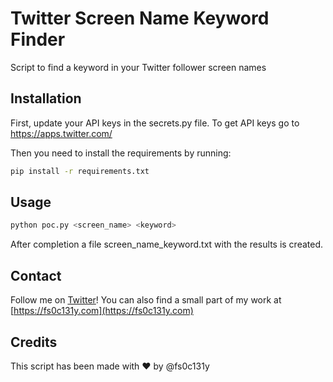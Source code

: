 # Twitter Screen Name Keyword Finder

Script to find a keyword in your Twitter follower screen names

## Installation

First, update your API keys in the secrets.py file. To get API keys go to https://apps.twitter.com/

Then you need to install the requirements by running:

```bash
pip install -r requirements.txt
```

## Usage

```bash
python poc.py <screen_name> <keyword>
```

After completion a file screen_name_keyword.txt with the results is created.

## Contact
Follow me on [Twitter](https://twitter.com/fs0c131y)! You can also find a small part of my work at [https://fs0c131y.com](https://fs0c131y.com)

## Credits
This script has been made with ❤ ️by @fs0c131y

